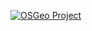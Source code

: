 [![OSGeo Project](https://raw.githubusercontent.com/OSGeo/osgeo/master/incubation/OSGeo_incubation.svg)](https://osgeo.org)
